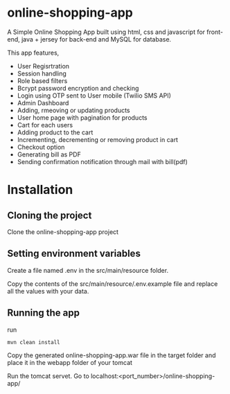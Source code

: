 # online-shopping-app

A Simple Online Shopping App built using html, css and javascript for front-end, java + jersey for back-end and MySQL for database.

This app features,

- User Regisrtration
- Session handling
- Role based filters
- Bcrypt password encryption and checking
- Login using OTP sent to User mobile (Twilio SMS API)
- Admin Dashboard
- Adding, rmeoving or updating products
- User home page with pagination for products
- Cart for each users
- Adding product to the cart
- Incrementing, decrementing or removing product in cart
- Checkout option
- Generating bill as PDF
- Sending confirmation notification through mail with bill(pdf)


# Installation

## Cloning the project
Clone the online-shopping-app project

## Setting environment variables
Create a file named .env in the src/main/resource folder.

Copy the contents of the src/main/resource/.env.example file and replace all the values with your data.

## Running the app
run 
```
mvn clean install
```

Copy the generated online-shopping-app.war file in the target folder and place it in the webapp folder of your tomcat

Run the tomcat servet. Go to localhost:<port_number>/online-shopping-app/
